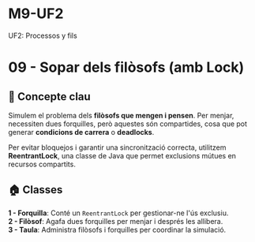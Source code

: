 # M9-UF2
UF2: Processos y fils

# 09 - Sopar dels filòsofs (amb Lock)

## 📌 Concepte clau  
Simulem el problema dels **filòsofs que mengen i pensen**. Per menjar, necessiten dues forquilles, però aquestes són compartides, cosa que pot generar **condicions de carrera** o **deadlocks**.  

Per evitar bloquejos i garantir una sincronització correcta, utilitzem **ReentrantLock**, una classe de Java que permet exclusions mútues en recursos compartits.  

## 🏠 Classes  

 **1 - Forquilla**: Conté un `ReentrantLock` per gestionar-ne l'ús exclusiu.  
 **2 - Filòsof**: Agafa dues forquilles per menjar i després les allibera.  
 **3 - Taula**: Administra filòsofs i forquilles per coordinar la simulació.
